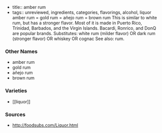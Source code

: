 - title:: amber rum
- tags:: unreviewed, ingredients, categories, flavorings, alcohol, liquor
amber rum = gold rum = añejo rum = brown rum This is similar to white rum, but has a stronger flavor. Most of it is made in Puerto Rico, Trinidad, Barbados, and the Virgin Islands. Bacardi, Ronrico, and DonQ are popular brands. Substitutes: white rum (milder flavor) OR dark rum (stronger flavor) OR whiskey OR cognac See also: rum.

### Other Names

* amber rum
* gold rum
* añejo rum
* brown rum

### Varieties

* [[liquor]]

### Sources
* http://foodsubs.com/Liquor.html
